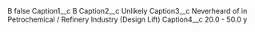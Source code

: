<?xml version="1.0" encoding="UTF-8"?>
<CustomMetadata xmlns="http://soap.sforce.com/2006/04/metadata" xmlns:xsi="http://www.w3.org/2001/XMLSchema-instance" xmlns:xsd="http://www.w3.org/2001/XMLSchema">
    <label>B</label>
    <protected>false</protected>
    <values>
        <field>Caption1__c</field>
        <value xsi:type="xsd:string">B</value>
    </values>
    <values>
        <field>Caption2__c</field>
        <value xsi:type="xsd:string">Unlikely</value>
    </values>
    <values>
        <field>Caption3__c</field>
        <value xsi:type="xsd:string">Neverheard of in Petrochemical / Refinery Industry (Design Lift)</value>
    </values>
    <values>
        <field>Caption4__c</field>
        <value xsi:type="xsd:string">20.0 - 50.0 y</value>
    </values>
</CustomMetadata>
